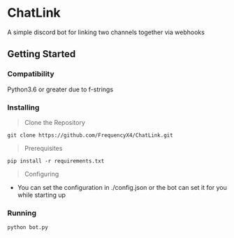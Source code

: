 # ChatLink
A simple discord bot for linking two channels together via webhooks
## Getting Started
### Compatibility
Python3.6 or greater due to f-strings
### Installing
> Clone the Repository
```
git clone https://github.com/FrequencyX4/ChatLink.git
```
> Prerequisites
```
pip install -r requirements.txt
```
> Configuring
- You can set the configuration in ./config.json or the bot can set it for you while starting up
### Running
```
python bot.py
```
